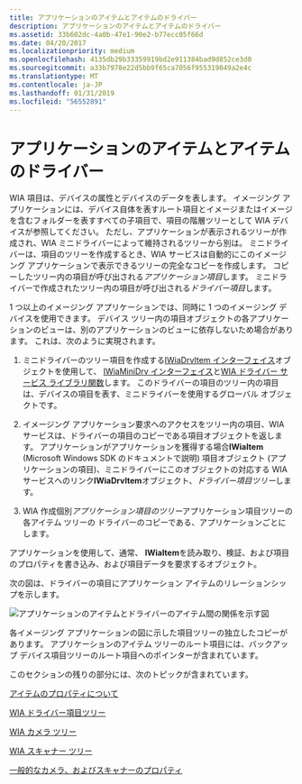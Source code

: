 ```yaml
---
title: アプリケーションのアイテムとアイテムのドライバー
description: アプリケーションのアイテムとアイテムのドライバー
ms.assetid: 33b602dc-4a0b-47e1-90e2-b77ecc05f66d
ms.date: 04/20/2017
ms.localizationpriority: medium
ms.openlocfilehash: 4135db29b33359919bd2e911384bad9d852ce3d0
ms.sourcegitcommit: a33b7978e22d5bb9f65ca7056f955319049a2e4c
ms.translationtype: MT
ms.contentlocale: ja-JP
ms.lasthandoff: 01/31/2019
ms.locfileid: "56552891"
---
```

# <a name="application-items-and-driver-items"></a>アプリケーションのアイテムとアイテムのドライバー





WIA 項目は、デバイスの属性とデバイスのデータを表します。 イメージング アプリケーションには、デバイス自体を表すルート項目とイメージまたはイメージを含むフォルダーを表すすべての子項目で、項目の階層ツリーとして WIA デバイスが参照してください。 ただし、アプリケーションが表示されるツリーが作成され、WIA ミニドライバーによって維持されるツリーから別は。 ミニドライバーは、項目のツリーを作成するとき、WIA サービスは自動的にこのイメージング アプリケーションで表示できるツリーの完全なコピーを作成します。 コピーしたツリー内の項目が呼び出される*アプリケーション項目*します。 ミニドライバーで作成されたツリー内の項目が呼び出される*ドライバー項目*します。

1 つ以上のイメージング アプリケーションでは、同時に 1 つのイメージング デバイスを使用できます。 デバイス ツリー内の項目オブジェクトの各アプリケーションのビューは、別のアプリケーションのビューに依存しないため場合があります。 これは、次のように実現されます。

1.  ミニドライバーのツリー項目を作成する[IWiaDrvItem インターフェイス](https://msdn.microsoft.com/library/windows/hardware/ff543896)オブジェクトを使用して、 [IWiaMiniDrv インターフェイス](https://msdn.microsoft.com/library/windows/hardware/ff545027)と[WIA ドライバー サービス ライブラリ関数](https://msdn.microsoft.com/library/windows/hardware/ff551473)します。 このドライバーの項目のツリー内の項目は、デバイスの項目を表す、ミニドライバーを使用するグローバル オブジェクトです。

2.  イメージング アプリケーション要求へのアクセスをツリー内の項目、WIA サービスは、ドライバーの項目のコピーである項目オブジェクトを返します。 アプリケーションがアプリケーションを獲得する場合**IWiaItem** (Microsoft Windows SDK のドキュメントで説明) 項目オブジェクト (アプリケーションの項目)、ミニドライバーにこのオブジェクトの対応する WIA サービスへのリンク**IWiaDrvItem**オブジェクト、*ドライバー項目ツリー*します。

3.  WIA 作成個別*アプリケーション項目のツリー*アプリケーション項目ツリーの各アイテム ツリーの ドライバーのコピーである、アプリケーションごとにします。

アプリケーションを使用して、通常、 **IWiaItem**を読み取り、検証、および項目のプロパティを書き込み、および項目データを要求するオブジェクト。

次の図は、ドライバーの項目にアプリケーション アイテムのリレーションシップを示します。

![アプリケーションのアイテムとドライバーのアイテム間の関係を示す図](images/art-5.png)

各イメージング アプリケーションの図に示した項目ツリーの独立したコピーがあります。 アプリケーションのアイテム ツリーのルート項目には、バックアップ デバイス項目ツリーのルート項目へのポインターが含まれています。

このセクションの残りの部分には、次のトピックが含まれています。

[アイテムのプロパティについて](about-item-properties.md)

[WIA ドライバー項目ツリー](wia-driver-item-tree.md)

[WIA カメラ ツリー](wia-camera-tree.md)

[WIA スキャナー ツリー](wia-scanner-tree.md)

[一般的なカメラ、およびスキャナーのプロパティ](common--camera--and-scanner-properties.md)

 

 




